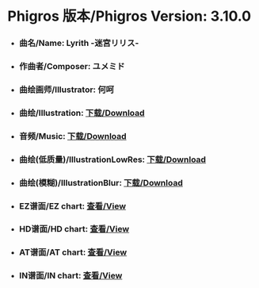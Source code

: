 
# Phigros 版本/Phigros Version:  3.10.0

- ### __曲名/Name:  Lyrith -迷宮リリス-__

- ### __作曲者/Composer:  ユメミド__

- ### __曲绘画师/Illustrator:  何呵__

- ### __曲绘/Illustration:  [下载/Download](https://github.com/Po6647A/WebAssests/releases/download/3.10.0/1031.png)__

- ### __音频/Music:  [下载/Download](https://github.com/Po6647A/WebAssests/releases/download/3.10.0/1666.ogg)__

- ### __曲绘(低质量)/IllustrationLowRes:  [下载/Download](https://github.com/Po6647A/WebAssests/releases/download/3.10.0/1523.png)__

- ### __曲绘(模糊)/IllustrationBlur:  [下载/Download](https://github.com/Po6647A/WebAssests/releases/download/3.10.0/0)__


- ### __EZ谱面/EZ chart:  [查看/View](./EZ.json/index.html)__

- ### __HD谱面/HD chart:  [查看/View](./HD.json/index.html)__

- ### __AT谱面/AT chart:  [查看/View](./AT.json/index.html)__

- ### __IN谱面/IN chart:  [查看/View](./IN.json/index.html)__

